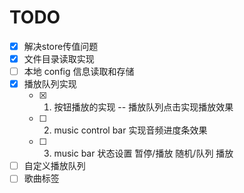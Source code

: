 # TODO

- [x] 解决store传值问题
- [x] 文件目录读取实现
- [ ] 本地 config 信息读取和存储
- [x] 播放队列实现
    - [x] 1. 按钮播放的实现 -- 播放队列点击实现播放效果
    - [ ] 2. music control bar 实现音频进度条效果
    - [ ] 3. music bar 状态设置 暂停/播放 随机/队列 播放

- [ ] 自定义播放队列
- [ ] 歌曲标签
